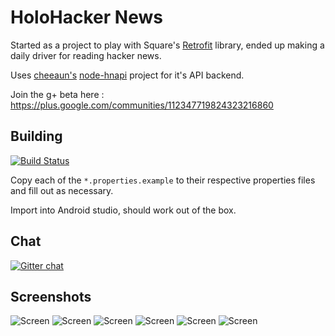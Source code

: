 HoloHacker News
================

Started as a project to play with Square's [Retrofit](https://square.github.io/retrofit/) library, ended up making a daily driver for reading hacker news.

Uses [cheeaun's](http://cheeaun.com/) [node-hnapi](https://github.com/cheeaun/node-hnapi/) project for it's API backend.


Join the g+ beta here : https://plus.google.com/communities/112347719824323216860

Building
---
[![Build Status](https://travis-ci.org/dinosaurwithakatana/holo_hacker_news.svg?branch=master)](https://travis-ci.org/dinosaurwithakatana/holo_hacker_news) 

Copy each of the `*.properties.example` to their respective properties files and fill out as necessary.

Import into Android studio, should work out of the box.

Chat
--
[![Gitter chat](https://badges.gitter.im/dinosaurwithakatana/holo_hacker_news.png)](https://gitter.im/dinosaurwithakatana/holo_hacker_news)

Screenshots
---

![Screen](https://github.com/dinosaurwithakatana/holo_hacker_news/raw/master/screenshots/2014-05-24%2001.41.35.png)
![Screen](https://github.com/dinosaurwithakatana/holo_hacker_news/raw/master/screenshots/2014-05-24%2001.41.32.png)
![Screen](https://github.com/dinosaurwithakatana/holo_hacker_news/raw/master/screenshots/2014-05-24%2001.41.40.png)
![Screen](https://github.com/dinosaurwithakatana/holo_hacker_news/raw/master/screenshots/2014-05-24%2001.41.47.png)
![Screen](https://github.com/dinosaurwithakatana/holo_hacker_news/raw/master/screenshots/2014-05-24%2001.41.52.png)
![Screen](https://github.com/dinosaurwithakatana/holo_hacker_news/raw/master/screenshots/2014-05-24%2001.41.58.png)

